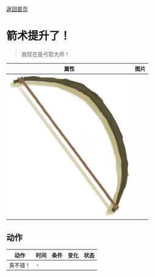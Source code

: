 [返回首页](index.md)  
# 箭术提升了！  
> 我现在是弓箭大师！  
  
  属性  |   图片   
 ----  |  ----:   
   |  ![](Sprite/Bow.png)   
  
## 动作  
动作  |  时间  |  条件  |  变化  |  状态  
----  |  ----  |  ----  |  ----  |  ----  
真不错！  |  -  |    |    |    
